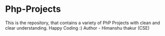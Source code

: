 # Php-Projects
This is the repository, that contains a variety of PhP Projects with clean and clear understanding. Happy Coding :)
Author - Himanshu thakur (CSE)
